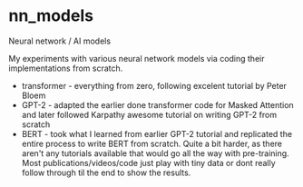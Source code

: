 # nn_models
Neural network / AI models

My experiments with various neural network models via coding their implementations from scratch.

- transformer - everything from zero, following excelent tutorial by Peter Bloem
- GPT-2 - adapted the earlier done transformer code for Masked Attention and later followed Karpathy awesome tutorial on writing GPT-2 from scratch
- BERT - took what I learned from earlier GPT-2 tutorial and replicated the entire process to write BERT from scratch. Quite a bit harder, as there aren't any tutorials available that would go all the way with pre-training. Most publications/videos/code just play with tiny data or dont really follow through til the end to show the results.
